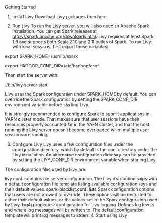 Getting Started
1. Install Livy
Download Livy packages from here.

2. Run Livy
To run the Livy server, you will also need an Apache Spark installation. You can get Spark releases at https://spark.apache.org/downloads.html. Livy requires at least Spark 1.6 and supports both Scala 2.10 and 2.11 builds of Spark. To run Livy with local sessions, first export these variables:

export SPARK_HOME=/usr/lib/spark

export HADOOP_CONF_DIR=/etc/hadoop/conf

Then start the server with:

./bin/livy-server start

Livy uses the Spark configuration under SPARK_HOME by default. You can override the Spark configuration by setting the SPARK_CONF_DIR environment variable before starting Livy.

It is strongly recommended to configure Spark to submit applications in YARN cluster mode. That makes sure that user sessions have their resources properly accounted for in the YARN cluster, and that the host running the Livy server doesn’t become overloaded when multiple user sessions are running.

3. Configure Livy
Livy uses a few configuration files under the configuration directory, which by default is the conf directory under the Livy installation. An alternative configuration directory can be provided by setting the LIVY_CONF_DIR environment variable when starting Livy.

The configuration files used by Livy are:

livy.conf: contains the server configuration. The Livy distribution ships with a default configuration file template listing available configuration keys and their default values.
spark-blacklist.conf: lists Spark configuration options that users are not allowed to override. These options will be restricted to either their default values, or the values set in the Spark configuration used by Livy.
log4j.properties: configuration for Livy logging. Defines log levels and where log messages will be written to. The default configuration template will print log messages to stderr.
4. Start using Livy
